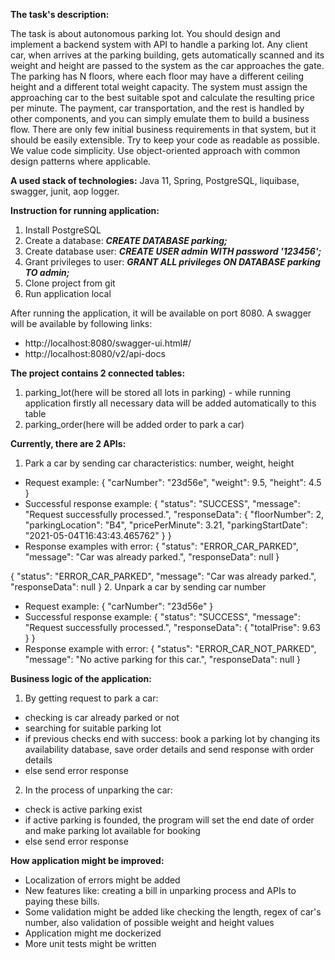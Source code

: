 **The task's description:**

The task is about autonomous parking lot. You should design and implement a backend system with API to handle a parking lot. 
Any client car, when arrives at the parking building, gets automatically scanned and its weight and height are passed to the system as the car approaches the gate. The parking has N floors, where each floor may have a different ceiling height and a different total weight capacity. The system must assign the approaching car to the best suitable spot and calculate the resulting price per minute. The payment, car transportation, and the rest is handled by other components, and you can simply emulate them to build a business flow. 
There are only few initial business requirements in that system, but it should be easily extensible. Try to keep your code as readable as possible. We value code simplicity. Use object-oriented approach with common design patterns where applicable.

**A used stack of technologies:** Java 11, Spring, PostgreSQL, liquibase, swagger, junit, aop logger.

**Instruction for running application:**
1. Install PostgreSQL
2. Create a database: 
_**CREATE DATABASE parking;**_
3. Create database user:
_**CREATE USER admin WITH password '123456';**_
4. Grant privileges to user:
_**GRANT ALL privileges ON DATABASE parking TO admin;**_
5. Clone project from git
6. Run application local

After running the application, it will be available on port 8080. 
A swagger will be available by following links:
- http://localhost:8080/swagger-ui.html#/
- http://localhost:8080/v2/api-docs

**The project contains 2 connected tables:**
1. parking_lot(here will be stored all lots in parking) - while running application firstly all necessary data will be added automatically to this table
2. parking_order(here will be added order to park a car)

**Currently, there are 2 APIs:**
1. Park a car by sending car characteristics: number, weight, height
- Request example:
{
  "carNumber": "23d56e",
  "weight": 9.5,
  "height": 4.5
}
- Successful response example:
{
    "status": "SUCCESS",
    "message": "Request successfully processed.",
    "responseData": {
        "floorNumber": 2,
        "parkingLocation": "B4",
        "pricePerMinute": 3.21,
        "parkingStartDate": "2021-05-04T16:43:43.465762"
    }
}
- Response examples with error:
{
    "status": "ERROR_CAR_PARKED",
    "message": "Car was already parked.",
    "responseData": null
}

{
    "status": "ERROR_CAR_PARKED",
    "message": "Car was already parked.",
    "responseData": null
}
2. Unpark a car by sending car number
- Request example:
{
  "carNumber": "23d56e"
}
- Successful response example:
{
    "status": "SUCCESS",
    "message": "Request successfully processed.",
    "responseData": {
        "totalPrise": 9.63
    }
}
- Response example with error:
{
    "status": "ERROR_CAR_NOT_PARKED",
    "message": "No active parking for this car.",
    "responseData": null
}

**Business logic of the application:**
1. By getting request to park a car:
- checking is car already parked or not
- searching for suitable parking lot
- if previous checks end with success: book a parking lot by changing its availability database, save order details and send response with order details
- else send error response  
2. In the process of unparking the car:
- check is active parking exist
- if active parking is founded, the program will set the end date of order and make parking lot available for booking
- else send error response    

**How application might be improved:**
- Localization of errors might be added
- New features like: creating a bill in unparking process and APIs to paying these bills.
- Some validation might be added like checking the length, regex of car's number, also validation of possible weight and height values
- Application might me dockerized 
- More unit tests might be written